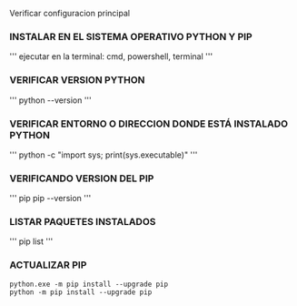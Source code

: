 Verificar configuracion principal

### INSTALAR EN EL SISTEMA OPERATIVO PYTHON Y PIP
'''
ejecutar en la terminal: cmd, powershell, terminal
'''
### VERIFICAR VERSION PYTHON
'''
python --version
'''
### VERIFICAR ENTORNO O DIRECCION DONDE ESTÁ INSTALADO PYTHON
'''
python -c "import sys; print(sys.executable)"
'''
### VERIFICANDO VERSION DEL PIP
'''
pip
pip --version
'''
### LISTAR PAQUETES INSTALADOS
'''
pip list
'''

### ACTUALIZAR PIP
```
python.exe -m pip install --upgrade pip
python -m pip install --upgrade pip
```
